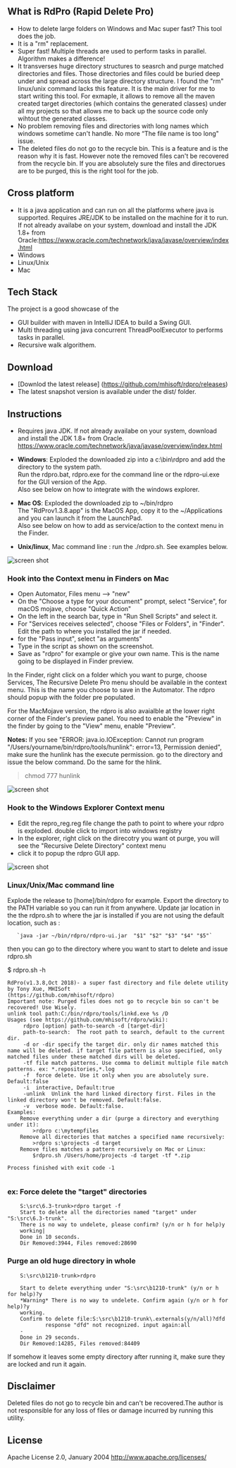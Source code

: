 ## What is RdPro (Rapid Delete Pro)
* How to delete large folders on Windows and Mac super fast? This tool does the job.
* It is a "rm" replacement. 
* Super fast! Multiple threads are used to perform tasks in parallel. Algorithm makes a difference! 
* It transverses huge directory structures to seasrch and purge matched directories and files. Those directories and files could be buried deep under and spread across the large directory structure. I found the "rm" linux/unix command lacks this feature. It is the main driver for me to start writing this tool. For exmaple, it allows to remove all the maven created target directories (which contains the generated classes) under all my projects so that allows me to back up the source code only wihtout the generated classes. 
* No problem removing files and directories with long names which windows sometime can't handle.  No more “The file name is too long" issue. 
* The deleted files do not go to the recycle bin. This is a feature and is the reason why it is fast. However note the removed files can't be recovered from the recycle bin. If you are absolutely sure the files and directorues are to be purged, this is the right tool for the job. 

## Cross platform
*  It is a java application and can run on all the platforms where java is supported. Requires JRE/JDK to be installed on the machine for it to run. If not already availabe on your system, download and install the JDK 1.8+ from Oracle:https://www.oracle.com/technetwork/java/javase/overview/index.html
*  Windows 
*  Linux/Unix
*  Mac

## Tech Stack
The project is a good showcase of the 
* GUI builder with maven in IntelliJ IDEA to build a Swing GUI.
* Multi threading using java concurrent ThreadPoolExecutor to performs tasks in parallel.
* Recursive walk algorithem.

## Download

- [Downlod the latest release] (https://github.com/mhisoft/rdpro/releases)
- The latest snapshot version is available under the dist/ folder.

## Instructions
* Requires java JDK. If not already availabe on your system, download and install the JDK 1.8+ from Oracle.
https://www.oracle.com/technetwork/java/javase/overview/index.html

* **Windows**: 
  Exploded the downloaded zip into a c:\bin\rdpro and add the directory to the system path. </br>
  Run the rdpro.bat, rdpro.exe for the command line or  the rdpro-ui.exe for the GUI version of the App. </br>
  Also see below on how to integrate with the windows explorer. </br>

* **Mac OS**: 
  Exploded the downloaded zip to ~/bin/rdpro</br>
  The "RdProv1.3.8.app" is the MacOS App,  copy it to the ~/Applications and you can launch it from the LaunchPad.</br>
  Also see below on how to add as service/action to the context menu in the Finder.</br> 

* **Unix/linux**, Mac command line : run the ./rdpro.sh. See examples below.


![screen shot](doc/rdpro-v1.3.10-screenshot-10-29-2018%204-41-35%20PM.png "rdproui.exe screenshot")



### Hook into the Context menu in Finders on Mac

* Open Automator, Files menu --> "new"
* On the "Choose a type for your document" prompt, select "Service", for macOS mojave, choose "Quick Action"
* On the left in the search bar, type in "Run Shell Scripts" and select it.
* For "Services receives selected", choose "Files or Folders", in "Finder". Edit the path to where you installed the jar if needed.
* for the "Pass input",  select "as arguments"
* Type in the script as shown on the screenshot.
* Save as "rdpro" for example or give your own name. This is the name going to be displayed in Finder preview. 

In the Finder, right click on a folder which you want to purge, choose Services, The Recursive Delete Pro menu should be available in the context menu. This is the name you choose to save in the Automator.  The rdpro should popup with the folder pre populated. 

For the MacMojave version, the rdpro is also avaialble at the lower right corner of the Finder's preview panel. You need to enable the "Preview" in the finder by going to the "View" menu, enable "Preview".  

**Notes:**
If you see "ERROR: java.io.IOException: Cannot run program "/Users/yourname/bin/rdpro/tools/hunlink": error=13, Permission denied", make sure the hunlink has the execute permission. go to the directory and issue the below command. Do the same for the hlink.

  >chmod 777 hunlink


![screen shot](doc/rdpro-automator-setup.png "Create service using Automator")



### Hook to the Windows Explorer Context menu
- Edit the repro_reg.reg file change the path to point to where your rdpro is exploded.
double click to import into windows registry
- In the explorer, right click on the direcotry you want ot purge, you will see the "Recursive Delete Directory" context menu
- click it to popup the rdpro GUI app.

![screen shot](doc/11-22-2014%201-14-12%20PM(2).png "Windows exploer context menu")

### Linux/Unix/Mac command line 
Explode the release to [home]/bin/rdpro for example. Export the directory to the PATH variable so you can run it from anywhere. 
Update jar location in the the rdpro.sh to where the jar is installed if you are not using the default location,
such as :

       `java -jar ~/bin/rdpro/rdpro-ui.jar  "$1" "$2" "$3" "$4" "$5"`

then you can go to the directory where you want to start to delete and issue rdpro.sh 

$ rdpro.sh -h

```
RdPro(v1.3.8,Oct 2018)- a super fast directory and file delete utility by Tony Xue, MHISoft
(https://github.com/mhisoft/rdpro)
Important note: Purged files does not go to recycle bin so can't be recovered! Use Wisely.
unlink tool path:C:/bin/rdpro/tools/linkd.exe %s /D 
Usages (see https://github.com/mhisoft/rdpro/wiki):
	 rdpro [option] path-to-search -d [target-dir] 
	 path-to-search:  The root path to search, default to the current dir.
	 -d or -dir specify the target dir. only dir names matched this name will be deleted. if target file pattern is also specified, only matched files under these matched dirs will be deleted.
	 -tf file match patterns. Use comma to delimit multiple file match patterns. ex: *.repositories,*.log
	 -f  force delete. Use it only when you are absolutely sure. Default:false 
	 -i  interactive, Default:true
	 -unlink  Unlink the hard linked directory first. Files in the linked directory won't be removed. Default:false.
	 -v  verbose mode. Default:false.
Examples:
	Remove everything under a dir (purge a directory and everything under it): 
		>rdpro c:\mytempfiles
	Remove all directories that matches a specified name recursively: 
		>rdpro s:\projects -d target 
	Remove files matches a pattern recursively on Mac or Linux:
		$rdpro.sh /Users/home/projects -d target -tf *.zip

Process finished with exit code -1
      
```       


### ex: Force delete the "target" directories 

```
	S:\src\6.3-trunk>rdpro target -f
	Start to delete all the directories named "target" under "S:\src\6.3-trunk".
	There is no way to undelete, please confirm? (y/n or h for help)y
	working|
	Done in 10 seconds.
	Dir Removed:3944, Files removed:28690
```

### Purge an old huge directory in whole

```
	S:\src\b1210-trunk>rdpro

	Start to delete everything under "S:\src\b1210-trunk" (y/n or h for help)?y
 	*Warning* There is no way to undelete. Confirm again (y/n or h for help)?y
	working.
	Confirm to delete file:S:\src\b1210-trunk\.externals(y/n/all)?dfd
        	response "dfd" not recognized. input again:all
	-
	Done in 29 seconds.
	Dir Removed:14285, Files removed:84409
```


If somehow it leaves some empty directory after running it, make sure they are locked and run it again. 

## Disclaimer
Deleted files do not go to recycle bin and can't be recovered.The author is not responsible for any loss of files or damage incurred by running this utility.

## License
Apache License 2.0, January 2004 http://www.apache.org/licenses/
